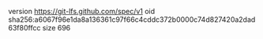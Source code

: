version https://git-lfs.github.com/spec/v1
oid sha256:a6067f96e1da8a136361c97f66c4cddc372b0000c74d827420a2dad63f80ffcc
size 696
